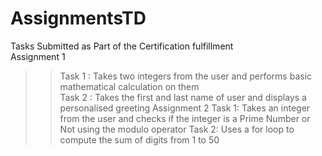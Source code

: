 # AssignmentsTD
Tasks Submitted as Part of the Certification fulfillment  
Assignment 1
>>Task 1 : Takes two integers from the user and performs basic mathematical calculation on them  
>>Task 2 : Takes the first and last name of user and displays a personalised greeting
Assignment 2
>>Task 1: Takes an integer from the user and checks if the integer is a Prime Number or Not  using the modulo operator
>>Task 2: Uses a for loop to compute the sum of digits from 1 to 50

